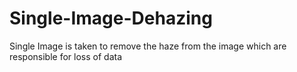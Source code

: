 # Single-Image-Dehazing
Single Image is taken to remove the haze from the image which are responsible for loss of data
